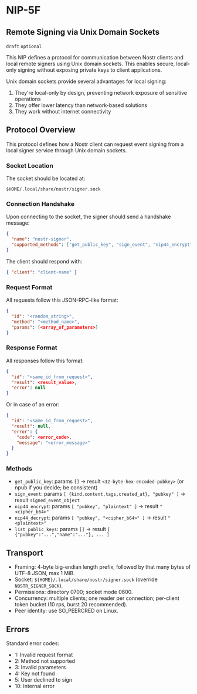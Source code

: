 # NIP-5F

Remote Signing via Unix Domain Sockets
--------------------------------------

`draft` `optional`

This NIP defines a protocol for communication between Nostr clients and local remote signers using Unix domain sockets. This enables secure, local-only signing without exposing private keys to client applications.

Unix domain sockets provide several advantages for local signing:

1. They're local-only by design, preventing network exposure of sensitive operations
2. They offer lower latency than network-based solutions
3. They work without internet connectivity

## Protocol Overview

This protocol defines how a Nostr client can request event signing from a local signer service through Unix domain sockets.

### Socket Location

The socket should be located at:

```
$HOME/.local/share/nostr/signer.sock
```

### Connection Handshake

Upon connecting to the socket, the signer should send a handshake message:

```json
{
  "name": "nostr-signer",
  "supported_methods": ["get_public_key", "sign_event", "nip44_encrypt", "nip44_decrypt", "list_public_keys"]
}
```

The client should respond with:

```json
{ "client": "client-name" }
```

### Request Format

All requests follow this JSON-RPC-like format:

```json
{
  "id": "<random_string>",
  "method": "<method_name>",
  "params": [<array_of_parameters>]
}
```

### Response Format

All responses follow this format:

```json
{
  "id": "<same_id_from_request>",
  "result": <result_value>,
  "error": null
}
```

Or in case of an error:

```json
{
  "id": "<same_id_from_request>",
  "result": null,
  "error": {
    "code": <error_code>,
    "message": "<error_message>"
  }
}
```

### Methods

- `get_public_key`: params `[]` → result `<32-byte-hex-encoded-pubkey>` (or npub if you decide; be consistent)
- `sign_event`: params `[ {kind,content,tags,created_at}, "pubkey" ]` → result `signed_event_object`
- `nip44_encrypt`: params `[ "pubkey", "plaintext" ]` → result `"<cipher_b64>"`
- `nip44_decrypt`: params `[ "pubkey", "<cipher_b64>" ]` → result `"<plaintext>"`
- `list_public_keys`: params `[]` → result `[ {"pubkey":"...","name":"..."}, ... ]`

## Transport

- Framing: 4-byte big-endian length prefix, followed by that many bytes of UTF-8 JSON, max 1 MiB.
- Socket: `${HOME}/.local/share/nostr/signer.sock` (override `NOSTR_SIGNER_SOCK`).
- Permissions: directory 0700; socket mode 0600.
- Concurrency: multiple clients; one reader per connection; per-client token bucket (10 rps, burst 20 recommended).
- Peer identity: use SO_PEERCRED on Linux.

## Errors

Standard error codes:

- 1: Invalid request format
- 2: Method not supported
- 3: Invalid parameters
- 4: Key not found
- 5: User declined to sign
- 10: Internal error
